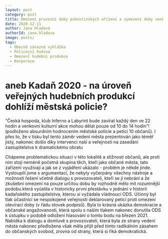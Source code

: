 ```yaml
---
layout: post
category: post
title: Omezení provozní doby pohostinských ařízení a vymezení doby venkovní hudební produkce
date: 2020-12-11
author: Jana Hladová
authorId: jana.hladova
image: posts/
tags:
  - Obecně závazná vyhláška
  - Policejní hodina
  - Omezení hudební produkce
  - Korporace
---
```


# aneb Kadaň 2020 - na úroveň veřejných hudebních produkcí dohlíží městská policie?

“Česká hospoda, klub Inferno a Labyrint bude zavírat každý den ve 22 hodin a venkovní kulturní akce mohou dělat pouze od 10 do 14 hodin”! (podloženo absurdním hodnocením městské policie a peticí 10 občanů).
I přes to, že v tisku byl tento záměr vedení města prezentován jako téměř jistý, nakonec došlo díky intervenci naší a veřejnosti na zasedání zastupitelstva k dramatickému obratu

Chápeme problematickou situaci v této lokalitě a stížnosti občanů, ale proti nim stojí neméně početná skupina těch, kteří jako občané města, tato zařízení využívají a jak se z vyjádření ukázalo - problém je někde jinde. 
Vystoupili jsme s argumentací, že nebyly vyčerpány všechny nástroje a možnosti řešení včetně dialogu s provozovateli, kteří se jí nebrání a že zkušební omezení na pouze určitou dobu by rozhodně mělo mít rozumnější podobu.která vyústila v historicky první přestávku v jednání v historii kadaňského zastupitelstva, kterou si vyžádala vládnoucí ODS. 
Účinný byl tlak účastnící se nespokojené veřejnosti deklarovaný peticí proti omezení otevírací doby 
(v řádu stovek podpisů).
Byla to krásná ukázka demokracie a občanské angažovanosti, která spolu s naším tlakem nakonec donutila ODS k ústupku v podobě odložení hlasování o tomto bodu na březen 2021. 
Nabídka k dialogu a domluvě s provozovateli, která byla ze strany vedení města nakonec předložena však měla přijít před tímto radikálním zásahem do občanských svobod, zrovna od strany, která si říká demokratická.

